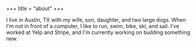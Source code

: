 +++
title = "about"
+++

I live in Austin, TX with my wife, son, daughter, and two large dogs. When I'm not in front of a computer, I like to run, swim, bike, ski, and sail. I've worked at Yelp and Stripe, and I'm currently working on building something new.
